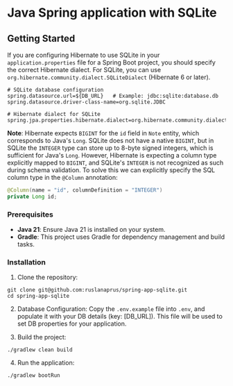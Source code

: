 # Java Spring application with SQLite

## Getting Started

If you are configuring Hibernate to use SQLite in your `application.properties` file for a Spring Boot project, you should specify the correct Hibernate dialect. For SQLite, you can use `org.hibernate.community.dialect.SQLiteDialect` (Hibernate 6 or later).
```properties
# SQLite database configuration
spring.datasource.url=${DB_URL}   # Example: jdbc:sqlite:database.db
spring.datasource.driver-class-name=org.sqlite.JDBC

# Hibernate dialect for SQLite
spring.jpa.properties.hibernate.dialect=org.hibernate.community.dialect.SQLiteDialect
```
**Note**: Hibernate expects `BIGINT` for the `id` field in `Note` entity, which corresponds to Java's `Long`. SQLite does not have a native `BIGINT`, but in SQLite the `INTEGER` type can store up to 8-byte signed integers, which is sufficient for Java's `Long`. However, Hibernate is expecting a column type explicitly mapped to `BIGINT`, and SQLite's `INTEGER` is not recognized as such during schema validation. To solve this we can explicitly specify the SQL column type in the `@Column` annotation:
```Java
@Column(name = "id", columnDefinition = "INTEGER")
private Long id;
```

### Prerequisites

- **Java 21**: Ensure Java 21 is installed on your system.
- **Gradle**: This project uses Gradle for dependency management and build tasks.

### Installation

1. Clone the repository:
```shell
git clone git@github.com:ruslanaprus/spring-app-sqlite.git
cd spring-app-sqlite
```
2. Database Configuration: Copy the `.env.example` file into `.env`, and populate it with your DB details (key: [DB_URL]). This file will be used to set DB properties for your application.

3. Build the project:
```shell
./gradlew clean build
```
4. Run the application:
```shell
./gradlew bootRun
```